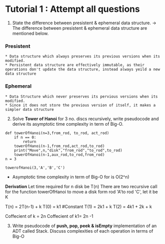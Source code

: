 # Tutorial 1 : Attempt all questions 

1. State the difference between presistent & ephemeral data structure.
-> The difference between presistent  & ephemeral data structure are mentioned below.

### Presistent
    * Data structure which always preserves its previous versions when its modified.
    * Persistent data structure are effectively immutable, as their operations don't update the data structure, instead always yeild a new data structure 

### Ephemeral 
    * Data Structure which never preserves its pervious versions when its modified.
    * Since it does not store the previous version of itself, it makes a simpler data structure 

2. Solve **Tower of Hanoi** for 3 no. discs recursively, write pseudocode and derive its asymptotic time complexity in term of Big-O.

```
def towerOfHanoi(n=3,from_rod, to_rod, act_rod)
    if n == 0:
        return
    towerOfHanoi(n-1,from_rod,act_rod,to_rod)
    print("Move",n,"disk","from_rod","to_rod",to_rod)
    towerOfHanoi(n-1,aux_rod,to_rod,from_rod)
n = 3

towerofHanoi(3,'A','B','C')
```

* Asymptotic time complexity in term of Big-O for is O(2^n)

**Derivation**
Let time required for n disk be T(n)
There are two recursive call for the function towerOfHanoi to move a disk form rod 'A'to rod 'C', let it be K

T(n) = 2T(n-1)  + k
T(0) = k1 #Constant
T(1) = 2k1 + k
T(2) = 4k1 + 2k + k

Coffecient of k = 2n 
Coffecient of k1= 2n -1 

3. Write pseudocode of **push, pop, peek & isEmpty** implementation of an ADT called Stack. Discuss complexities of each operation in terms of Big-O




  
